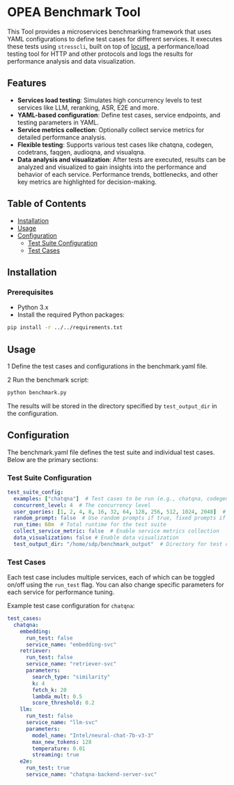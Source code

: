 # OPEA Benchmark Tool

This Tool provides a microservices benchmarking framework that uses YAML configurations to define test cases for different services. It executes these tests using `stresscli`, built on top of [locust](https://github.com/locustio/locust), a performance/load testing tool for HTTP and other protocols and logs the results for performance analysis and data visualization.

## Features

- **Services load testing**: Simulates high concurrency levels to test services like LLM, reranking, ASR, E2E and more.
- **YAML-based configuration**: Define test cases, service endpoints, and testing parameters in YAML.
- **Service metrics collection**: Optionally collect service metrics for detailed performance analysis.
- **Flexible testing**: Supports various test cases like chatqna, codegen, codetrans, faqgen, audioqna, and visualqna.
- **Data analysis and visualization**: After tests are executed, results can be analyzed and visualized to gain insights into the performance and behavior of each service. Performance trends, bottlenecks, and other key metrics are highlighted for decision-making.

## Table of Contents

- [Installation](#installation)
- [Usage](#usage)
- [Configuration](#configuration)
  - [Test Suite Configuration](#test-suite-configuration)
  - [Test Cases](#test-cases)


## Installation

### Prerequisites

- Python 3.x
- Install the required Python packages:

```bash
pip install -r ../../requirements.txt
```

## Usage

1 Define the test cases and configurations in the benchmark.yaml file.

2 Run the benchmark script:

```bash
python benchmark.py
```

The results will be stored in the directory specified by `test_output_dir` in the configuration.


## Configuration

The benchmark.yaml file defines the test suite and individual test cases. Below are the primary sections:

### Test Suite Configuration

```yaml
test_suite_config: 
  examples: ["chatqna"]  # Test cases to be run (e.g., chatqna, codegen)
  concurrent_level: 4  # The concurrency level
  user_queries: [1, 2, 4, 8, 16, 32, 64, 128, 256, 512, 1024, 2048]  # Number of test requests
  random_prompt: false  # Use random prompts if true, fixed prompts if false
  run_time: 60m  # Total runtime for the test suite
  collect_service_metric: false  # Enable service metrics collection
  data_visualization: false # Enable data visualization
  test_output_dir: "/home/sdp/benchmark_output"  # Directory for test outputs
```

### Test Cases

Each test case includes multiple services, each of which can be toggled on/off using the `run_test` flag. You can also change specific parameters for each service for performance tuning.

Example test case configuration for `chatqna`:

```yaml
test_cases:
  chatqna:
    embedding:
      run_test: false
      service_name: "embedding-svc"
    retriever:
      run_test: false
      service_name: "retriever-svc"
      parameters:
        search_type: "similarity"
        k: 4
        fetch_k: 20
        lambda_mult: 0.5
        score_threshold: 0.2
    llm:
      run_test: false
      service_name: "llm-svc"
      parameters:
        model_name: "Intel/neural-chat-7b-v3-3"
        max_new_tokens: 128
        temperature: 0.01
        streaming: true
    e2e:
      run_test: true
      service_name: "chatqna-backend-server-svc"
```
